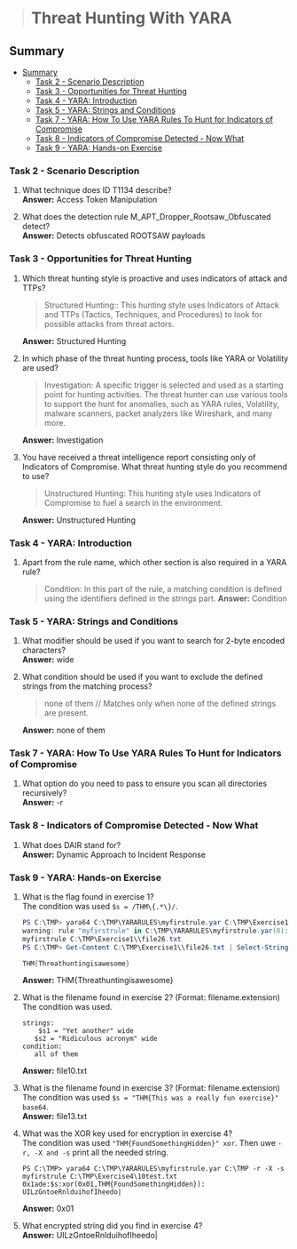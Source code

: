 > # Threat Hunting With YARA

## Summary
- [Summary](#summary)
  - [Task 2 - Scenario Description](#task-2---scenario-description)
  - [Task 3 - Opportunities for Threat Hunting](#task-3---opportunities-for-threat-hunting)
  - [Task 4 - YARA: Introduction](#task-4---yara-introduction)
  - [Task 5 - YARA: Strings and Conditions](#task-5---yara-strings-and-conditions)
  - [Task 7 - YARA: How To Use YARA Rules To Hunt for Indicators of Compromise](#task-7---yara-how-to-use-yara-rules-to-hunt-for-indicators-of-compromise)
  - [Task 8 - Indicators of Compromise Detected - Now What](#task-8---indicators-of-compromise-detected---now-what)
  - [Task 9 - YARA: Hands-on Exercise](#task-9---yara-hands-on-exercise)

### Task 2 - Scenario Description
1. What technique does ID T1134 describe?<br>
    **Answer:** Access Token Manipulation

1. What does the detection rule M_APT_Dropper_Rootsaw_Obfuscated detect?<br>
    **Answer:** Detects obfuscated ROOTSAW payloads

### Task 3 - Opportunities for Threat Hunting
1. Which threat hunting style is proactive and uses indicators of attack and TTPs?<br>
    > Structured Hunting:: This hunting style uses Indicators of Attack and TTPs (Tactics, Techniques, and Procedures) to look for possible attacks from threat actors. 

    **Answer:** Structured Hunting

1. In which phase of the threat hunting process, tools like YARA or Volatility are used?<br>
    > Investigation: A specific trigger is selected and used as a starting point for hunting activities. The threat hunter can use various tools to support the hunt for anomalies, such as YARA rules, Volatility, malware scanners, packet analyzers like Wireshark, and many more. 

    **Answer:** Investigation

1. You have received a threat intelligence report consisting only of Indicators of Compromise. What threat hunting style do you recommend to use?<br>
    > Unstructured Hunting: This hunting style uses Indicators of Compromise to fuel a search in the environment. 

    **Answer:** Unstructured Hunting

### Task 4 - YARA: Introduction
1. Apart from the rule name, which other section is also required in a YARA rule?<br>
    > Condition: In this part of the rule, a matching condition is defined using the identifiers defined in the strings part.
    **Answer:** Condition

### Task 5 - YARA: Strings and Conditions
1. What modifier should be used if you want to search for 2-byte encoded characters?<br>
    **Answer:** wide

1. What condition should be used if you want to exclude the defined strings from the matching process?<br>
    > none of them // Matches only when none of the defined strings are present.

    **Answer:** none of them

### Task 7 - YARA: How To Use YARA Rules To Hunt for Indicators of Compromise
1. What option do you need to pass to ensure you scan all directories recursively?<br>
    **Answer:** -r

### Task 8 - Indicators of Compromise Detected - Now What
1. What does DAIR stand for?<br>
    **Answer:** Dynamic Approach to Incident Response

### Task 9 - YARA: Hands-on Exercise
1. What is the flag found in exercise 1?<br>
    The condition was used `$s = /THM\{.*\}/`.<br>
    ```powershell
    PS C:\TMP> yara64 C:\TMP\YARARULES\myfirstrule.yar C:\TMP\Exercise1\
    warning: rule "myfirstrule" in C:\TMP\YARARULES\myfirstrule.yar(8): $s contains .*, .+ or .{x,} consider using .{,N}, .{1,N} or {x,N} with a reasonable value for N
    myfirstrule C:\TMP\Exercise1\\file26.txt
    PS C:\TMP> Get-Content C:\TMP\Exercise1\\file26.txt | Select-String "THM{"

    THM{Threathuntingisawesome}
    ```
    **Answer:** THM{Threathuntingisawesome}

1. What is the filename found in exercise 2? (Format: filename.extension)<br>
    The condition was used.<br>
    ```
    strings:
        $s1 = "Yet another" wide
	   $s2 = "Ridiculous acronym" wide
    condition:
       all of them
    ```
    **Answer:** file10.txt

1. What is the filename found in exercise 3? (Format: filename.extension)<br>
    The condition was used `$s = "THM{This was a really fun exercise}" base64`.<br>
    **Answer:** file13.txt

1. What was the XOR key used for encryption in exercise 4?<br>
    The condition was used `"THM{FoundSomethingHidden}" xor`. Then uwe `-r, -X and -s` print all the needed string.<br>
    ```
    PS C:\TMP> yara64 C:\TMP\YARARULES\myfirstrule.yar C:\TMP -r -X -s
    myfirstrule C:\TMP\Exercise4\10test.txt
    0x1ade:$s:xor(0x01,THM{FoundSomethingHidden}): UILzGntoeRnlduihofIheedo|
    ```
    **Answer:** 0x01

1. What encrypted string did you find in exercise 4?<br>
    **Answer:** UILzGntoeRnlduihofIheedo|
